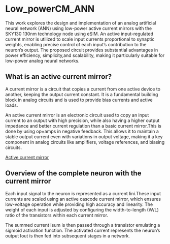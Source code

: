 # Low_powerCM_ANN

This work explores the design and implementation of an analog artificial neural network (ANN) using low-power active current mirrors with the SKY130 130nm technology node using eSIM. An active input-regulated current mirror is utilized to scale input currents proportional to synaptic weights, enabling precise control of each input’s contribution to the neuron’s output. The proposed circuit provides substantial advantages in power efficiency, simplicity,and scalability, making it particularly suitable for low-power analog neural networks.

## What is an active current mirror?

A current mirror is a circuit that copies a current from one active device to another, keeping the output current constant. It is a fundamental building block in analog circuits and is used to provide bias currents and active loads.

An active current mirror is an electronic circuit used to copy an input current to an output with high precision, while also having a higher output impedance and better current regulation than a basic current mirror.This is done by using op=amps in negative feedback. This allows it to maintain a stable output current even with variations in output voltage, making it a key component in analog circuits like amplifiers, voltage references, and biasing circuits.

[Active current mirror](https://github.com/user-attachments/assets/0f0eba49-3702-4027-9412-407c5150a959)

## Overview of the complete neuron with the current mirror 

Each input signal to the neuron is represented as a current Iini.These input currents are scaled using an active cascode current mirror, which ensures low-voltage operation while providing high accuracy and linearity. The weight of each input is adjusted by configuring the width-to-length (W/L) ratio of the transistors within each current mirror. 

The summed current Isum is then passed through a transistor emulating a sigmoid activation function.
The activated current represents the neuron’s output Iout is then fed into subsequent stages in a network.
